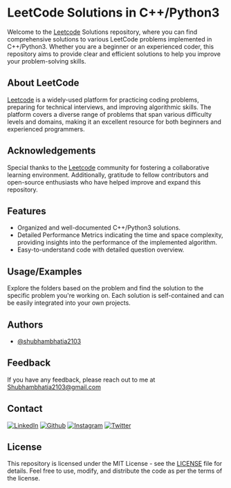 
# LeetCode Solutions in C++/Python3

Welcome to the [Leetcode](https://leetcode.com/) Solutions repository, where you can find comprehensive solutions to various LeetCode problems implemented in C++/Python3. Whether you are a beginner or an experienced coder, this repository aims to provide clear and efficient solutions to help you improve your problem-solving skills.



## About LeetCode

[Leetcode](https://leetcode.com/) is a widely-used platform for practicing coding problems, preparing for technical interviews, and improving algorithmic skills. The platform covers a diverse range of problems that span various difficulty levels and domains, making it an excellent resource for both beginners and experienced programmers.


## Acknowledgements

Special thanks to the [Leetcode](https://leetcode.com/) community for fostering a collaborative learning environment. Additionally, gratitude to fellow contributors and open-source enthusiasts who have helped improve and expand this repository.


## Features

- Organized and well-documented C++/Python3 solutions.
- Detailed Performance Metrics indicating the time and space complexity, providing insights into the performance of the implemented algorithm.
- Easy-to-understand code with detailed question overview.



## Usage/Examples

Explore the folders based on the problem and find the solution to the specific problem you're working on. Each solution is self-contained and can be easily integrated into your own projects.



## Authors

- [@shubhambhatia2103](https://www.linkedin.com/in/shubhambhatia2103/)


## Feedback

If you have any feedback, please reach out to me at Shubhambhatia2103@gmail.com

## Contact

[<img target="_blank" src="https://img.icons8.com/bubbles/100/000000/linkedin.png" title="LinkedIn">](https://www.linkedin.com/in/shubhambhatia2103/) [<img target="_blank" src="https://img.icons8.com/bubbles/100/000000/github.png" title="Github">](https://github.com/shubhambhatia2103) [<img target="_blank" src="https://img.icons8.com/bubbles/100/000000/instagram-new.png" title="Instagram">](https://instagram.com/6eingshubham) [<img target="_blank" src="https://img.icons8.com/bubbles/100/000000/twitter-squared.png" title="Twitter">](https://twitter.com/whoodattboyy)



## License

This repository is licensed under the MIT License - see the [LICENSE](https://github.com/shubhambhatia2103/leetcode/blob/main/LICENSE) file for details. Feel free to use, modify, and distribute the code as per the terms of the license.


